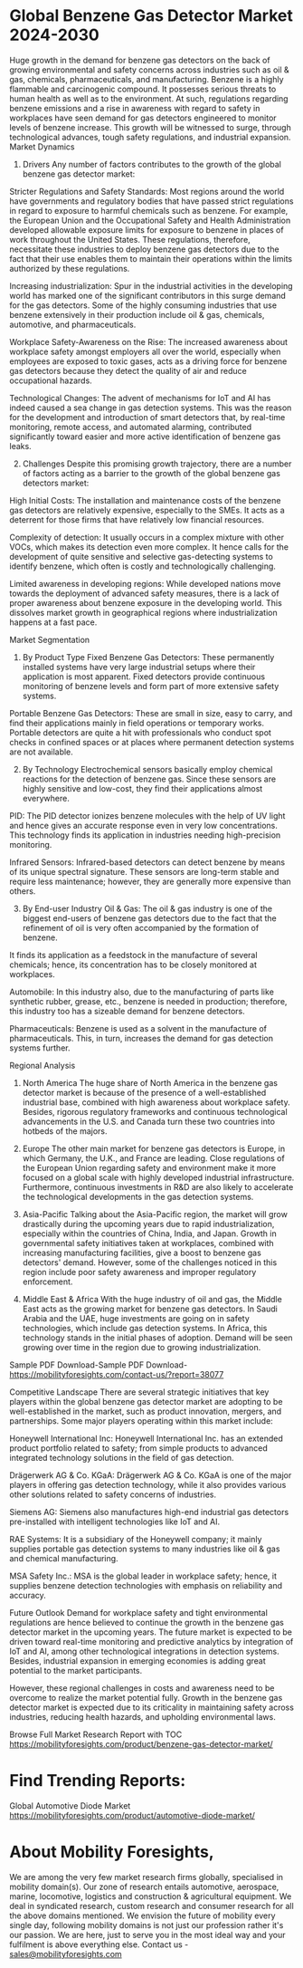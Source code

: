 # Global Benzene Gas Detector Market 2024-2030
Huge growth in the demand for benzene gas detectors on the back of growing environmental and safety concerns across industries such as oil & gas, chemicals, pharmaceuticals, and manufacturing. Benzene is a highly flammable and carcinogenic compound. It possesses serious threats to human health as well as to the environment. At such, regulations regarding benzene emissions and a rise in awareness with regard to safety in workplaces have seen demand for gas detectors engineered to monitor levels of benzene increase. This growth will be witnessed to surge, through technological advances, tough safety regulations, and industrial expansion.
Market Dynamics
1. Drivers
Any number of factors contributes to the growth of the global benzene gas detector market:

Stricter Regulations and Safety Standards: Most regions around the world have governments and regulatory bodies that have passed strict regulations in regard to exposure to harmful chemicals such as benzene. For example, the European Union and the Occupational Safety and Health Administration developed allowable exposure limits for exposure to benzene in places of work throughout the United States. These regulations, therefore, necessitate these industries to deploy benzene gas detectors due to the fact that their use enables them to maintain their operations within the limits authorized by these regulations.

Increasing industrialization: Spur in the industrial activities in the developing world has marked one of the significant contributors in this surge demand for the gas detectors. Some of the highly consuming industries that use benzene extensively in their production include oil & gas, chemicals, automotive, and pharmaceuticals.

Workplace Safety-Awareness on the Rise: The increased awareness about workplace safety amongst employers all over the world, especially when employees are exposed to toxic gases, acts as a driving force for benzene gas detectors because they detect the quality of air and reduce occupational hazards.

Technological Changes: The advent of mechanisms for IoT and AI has indeed caused a sea change in gas detection systems. This was the reason for the development and introduction of smart detectors that, by real-time monitoring, remote access, and automated alarming, contributed significantly toward easier and more active identification of benzene gas leaks.

2. Challenges
Despite this promising growth trajectory, there are a number of factors acting as a barrier to the growth of the global benzene gas detectors market:

High Initial Costs: The installation and maintenance costs of the benzene gas detectors are relatively expensive, especially to the SMEs. It acts as a deterrent for those firms that have relatively low financial resources.

Complexity of detection: It usually occurs in a complex mixture with other VOCs, which makes its detection even more complex. It hence calls for the development of quite sensitive and selective gas-detecting systems to identify benzene, which often is costly and technologically challenging.

Limited awareness in developing regions: While developed nations move towards the deployment of advanced safety measures, there is a lack of proper awareness about benzene exposure in the developing world. This dissolves market growth in geographical regions where industrialization happens at a fast pace.

Market Segmentation
1. By Product Type
Fixed Benzene Gas Detectors: These permanently installed systems have very large industrial setups where their application is most apparent. Fixed detectors provide continuous monitoring of benzene levels and form part of more extensive safety systems.

Portable Benzene Gas Detectors: These are small in size, easy to carry, and find their applications mainly in field operations or temporary works. Portable detectors are quite a hit with professionals who conduct spot checks in confined spaces or at places where permanent detection systems are not available.

2. By Technology
Electrochemical sensors basically employ chemical reactions for the detection of benzene gas. Since these sensors are highly sensitive and low-cost, they find their applications almost everywhere.

PID: The PID detector ionizes benzene molecules with the help of UV light and hence gives an accurate response even in very low concentrations. This technology finds its application in industries needing high-precision monitoring.

Infrared Sensors: Infrared-based detectors can detect benzene by means of its unique spectral signature. These sensors are long-term stable and require less maintenance; however, they are generally more expensive than others.

3. By End-user Industry
Oil & Gas: The oil & gas industry is one of the biggest end-users of benzene gas detectors due to the fact that the refinement of oil is very often accompanied by the formation of benzene.

It finds its application as a feedstock in the manufacture of several chemicals; hence, its concentration has to be closely monitored at workplaces.

Automobile: In this industry also, due to the manufacturing of parts like synthetic rubber, grease, etc., benzene is needed in production; therefore, this industry too has a sizeable demand for benzene detectors.

Pharmaceuticals: Benzene is used as a solvent in the manufacture of pharmaceuticals. This, in turn, increases the demand for gas detection systems further.

Regional Analysis
1. North America
The huge share of North America in the benzene gas detector market is because of the presence of a well-established industrial base, combined with high awareness about workplace safety. Besides, rigorous regulatory frameworks and continuous technological advancements in the U.S. and Canada turn these two countries into hotbeds of the majors.

2. Europe
The other main market for benzene gas detectors is Europe, in which Germany, the U.K., and France are leading. Close regulations of the European Union regarding safety and environment make it more focused on a global scale with highly developed industrial infrastructure. Furthermore, continuous investments in R&D are also likely to accelerate the technological developments in the gas detection systems.
3. Asia-Pacific
Talking about the Asia-Pacific region, the market will grow drastically during the upcoming years due to rapid industrialization, especially within the countries of China, India, and Japan. Growth in governmental safety initiatives taken at workplaces, combined with increasing manufacturing facilities, give a boost to benzene gas detectors' demand. However, some of the challenges noticed in this region include poor safety awareness and improper regulatory enforcement.

4. Middle East & Africa
With the huge industry of oil and gas, the Middle East acts as the growing market for benzene gas detectors. In Saudi Arabia and the UAE, huge investments are going on in safety technologies, which include gas detection systems. In Africa, this technology stands in the initial phases of adoption. Demand will be seen growing over time in the region due to growing industrialization.

Sample PDF Download-Sample PDF Download- https://mobilityforesights.com/contact-us/?report=38077

Competitive Landscape
There are several strategic initiatives that key players within the global benzene gas detector market are adopting to be well-established in the market, such as product innovation, mergers, and partnerships. Some major players operating within this market include:

Honeywell International Inc: Honeywell International Inc. has an extended product portfolio related to safety; from simple products to advanced integrated technology solutions in the field of gas detection.

Drägerwerk AG & Co. KGaA: Drägerwerk AG & Co. KGaA is one of the major players in offering gas detection technology, while it also provides various other solutions related to safety concerns of industries.

Siemens AG: Siemens also manufactures high-end industrial gas detectors pre-installed with intelligent technologies like IoT and AI.

RAE Systems: It is a subsidiary of the Honeywell company; it mainly supplies portable gas detection systems to many industries like oil & gas and chemical manufacturing.

MSA Safety Inc.: MSA is the global leader in workplace safety; hence, it supplies benzene detection technologies with emphasis on reliability and accuracy.

Future Outlook
Demand for workplace safety and tight environmental regulations are hence believed to continue the growth in the benzene gas detector market in the upcoming years. The future market is expected to be driven toward real-time monitoring and predictive analytics by integration of IoT and AI, among other technological integrations in detection systems. Besides, industrial expansion in emerging economies is adding great potential to the market participants.

However, these regional challenges in costs and awareness need to be overcome to realize the market potential fully. Growth in the benzene gas detector market is expected due to its criticality in maintaining safety across industries, reducing health hazards, and upholding environmental laws.



Browse Full Market Research Report with TOC
https://mobilityforesights.com/product/benzene-gas-detector-market/






# Find Trending Reports:
Global Automotive Diode Market https://mobilityforesights.com/product/automotive-diode-market/











# About Mobility Foresights,
We are among the very few market research firms globally, specialised in mobility domain(s). Our zone of research entails automotive, aerospace, marine, locomotive, logistics and construction & agricultural equipment. We deal in syndicated research, custom research and consumer research for all the above domains mentioned.
We envision the future of mobility every single day, following mobility domains is not just our profession rather it's our passion. We are here, just to serve you in the most ideal way and your fulfilment is above everything else. Contact us -  sales@mobilityforesights.com 




